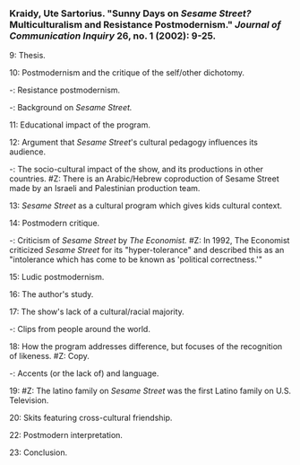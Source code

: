 ### Kraidy, Ute Sartorius. "Sunny Days on _Sesame Street?_ Multiculturalism and Resistance Postmodernism." _Journal of Communication Inquiry_ 26, no. 1 (2002): 9-25.

9: Thesis.  

10: Postmodernism and the critique of the self/other dichotomy.  

-: Resistance postmodernism.  

-: Background on _Sesame Street._   

11: Educational impact of the program.  

12: Argument that _Sesame Street_'s cultural pedagogy influences its audience.  

-: The socio-cultural impact of the show, and its productions in other countries. #Z: There is an Arabic/Hebrew coproduction of Sesame Street made by an Israeli and Palestinian production team.   

13: _Sesame Street_ as a cultural program which gives kids cultural context.  

14: Postmodern critique.  

-: Criticism of _Sesame Street_ by _The Economist._ #Z: In 1992, The Economist criticized _Sesame Street_ for its "hyper-tolerance" and described this as an "intolerance which has come to be known as 'political correctness.'"

15: Ludic postmodernism. 

16: The author's study.  

17: The show's lack of a cultural/racial majority.  

-: Clips from people around the world.  

18: How the program addresses difference, but focuses of the recognition of likeness. #Z: Copy. 

-: Accents (or the lack of) and language.  

19: #Z: The latino family on _Sesame Street_ was the first Latino family on U.S. Television.  

20: Skits featuring cross-cultural friendship.  

22: Postmodern interpretation.  

23: Conclusion.  



 
